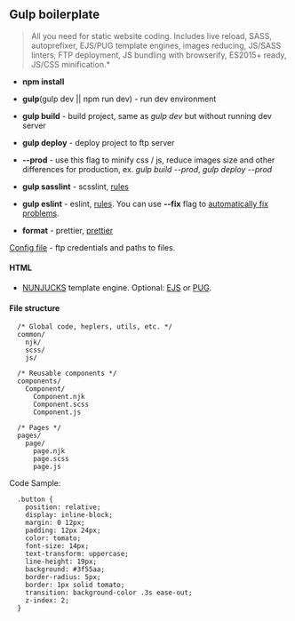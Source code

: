 

## Gulp boilerplate
> All you need for static website coding. Includes live reload, SASS,  autoprefixer, EJS/PUG template engines, images reducing, JS/SASS linters, FTP deployment, JS bundling with browserify, ES2015+ ready, JS/CSS minification.*

* __npm install__
* __gulp__(gulp dev || npm run dev) - run dev environment
* __gulp build__ - build project, same as _gulp dev_ but without running dev server
* __gulp deploy__ - deploy project to ftp server
* __--prod__ - use this flag to minify css / js, reduce images size and other differences for production, ex. _gulp build --prod_, _gulp deploy --prod_
* __gulp sasslint__ - scsslint, [rules](.scss-lint.yml)
* __gulp eslint__ - eslint, [rules](.eslintrc). You can use __--fix__ flag to [automatically fix problems](https://eslint.org/docs/rules/).

* __format__ - prettier, [prettier](https://prettier.io/docs/en/install.html)

[Config file](gulpfile.babel.js/config/index.js) - ftp credentials and paths to files.

#### HTML
* [NUNJUCKS](https://mozilla.github.io/nunjucks/templating.html) template engine. Optional: [EJS](https://ejs.co/#docs) or [PUG](https://pugjs.org/api/getting-started.html).


#### File structure
```
  /* Global code, heplers, utils, etc. */
  common/
    njk/
    scss/
    js/

  /* Reusable components */
  components/
    Component/
      Component.njk
      Component.scss
      Component.js

  /* Pages */
  pages/
    page/
      page.njk
      page.scss
      page.js
```

Code Sample:
```
  .button {
    position: relative;
    display: inline-block;
    margin: 0 12px;
    padding: 12px 24px;
    color: tomato;
    font-size: 14px;
    text-transform: uppercase;
    line-height: 19px;
    background: #3f55aa;
    border-radius: 5px;
    border: 1px solid tomato;
    transition: background-color .3s ease-out;
    z-index: 2;
  }
```
